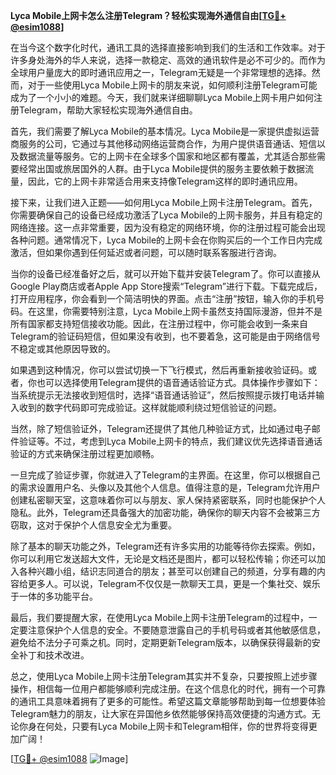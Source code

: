 **Lyca Mobile上网卡怎么注册Telegram？轻松实现海外通信自由[[TG💪+ @esim1088](https://t.me/s/esim1088)]**

在当今这个数字化时代，通讯工具的选择直接影响到我们的生活和工作效率。对于许多身处海外的华人来说，选择一款稳定、高效的通讯软件是必不可少的。而作为全球用户量庞大的即时通讯应用之一，Telegram无疑是一个非常理想的选择。然而，对于一些使用Lyca Mobile上网卡的朋友来说，如何顺利注册Telegram可能成为了一个小小的难题。今天，我们就来详细聊聊Lyca Mobile上网卡用户如何注册Telegram，帮助大家轻松实现海外通信自由。

首先，我们需要了解Lyca Mobile的基本情况。Lyca Mobile是一家提供虚拟运营商服务的公司，它通过与其他移动网络运营商合作，为用户提供语音通话、短信以及数据流量等服务。它的上网卡在全球多个国家和地区都有覆盖，尤其适合那些需要经常出国或旅居国外的人群。由于Lyca Mobile提供的服务主要依赖于数据流量，因此，它的上网卡非常适合用来支持像Telegram这样的即时通讯应用。

接下来，让我们进入正题——如何用Lyca Mobile上网卡注册Telegram。首先，你需要确保自己的设备已经成功激活了Lyca Mobile的上网卡服务，并且有稳定的网络连接。这一点非常重要，因为没有稳定的网络环境，你的注册过程可能会出现各种问题。通常情况下，Lyca Mobile的上网卡会在你购买后的一个工作日内完成激活，但如果你遇到任何延迟或者问题，可以随时联系客服进行咨询。

当你的设备已经准备好之后，就可以开始下载并安装Telegram了。你可以直接从Google Play商店或者Apple App Store搜索“Telegram”进行下载。下载完成后，打开应用程序，你会看到一个简洁明快的界面。点击“注册”按钮，输入你的手机号码。在这里，你需要特别注意，Lyca Mobile上网卡虽然支持国际漫游，但并不是所有国家都支持短信接收功能。因此，在注册过程中，你可能会收到一条来自Telegram的验证码短信，但如果没有收到，也不要着急，这可能是由于网络信号不稳定或其他原因导致的。

如果遇到这种情况，你可以尝试切换一下飞行模式，然后再重新接收验证码。或者，你也可以选择使用Telegram提供的语音通话验证方式。具体操作步骤如下：当系统提示无法接收到短信时，选择“语音通话验证”，然后按照提示拨打电话并输入收到的数字代码即可完成验证。这样就能顺利绕过短信验证的问题。

当然，除了短信验证外，Telegram还提供了其他几种验证方式，比如通过电子邮件验证等。不过，考虑到Lyca Mobile上网卡的特点，我们建议优先选择语音通话验证的方式来确保注册过程更加顺畅。

一旦完成了验证步骤，你就进入了Telegram的主界面。在这里，你可以根据自己的需求设置用户名、头像以及其他个人信息。值得注意的是，Telegram允许用户创建私密聊天室，这意味着你可以与朋友、家人保持紧密联系，同时也能保护个人隐私。此外，Telegram还具备强大的加密功能，确保你的聊天内容不会被第三方窃取，这对于保护个人信息安全尤为重要。

除了基本的聊天功能之外，Telegram还有许多实用的功能等待你去探索。例如，你可以利用它发送超大文件，无论是文档还是图片，都可以轻松传输；你还可以加入各种兴趣小组，结识志同道合的朋友；甚至可以创建自己的频道，分享有趣的内容给更多人。可以说，Telegram不仅仅是一款聊天工具，更是一个集社交、娱乐于一体的多功能平台。

最后，我们要提醒大家，在使用Lyca Mobile上网卡注册Telegram的过程中，一定要注意保护个人信息的安全。不要随意泄露自己的手机号码或者其他敏感信息，避免给不法分子可乘之机。同时，定期更新Telegram版本，以确保获得最新的安全补丁和技术改进。

总之，使用Lyca Mobile上网卡注册Telegram其实并不复杂，只要按照上述步骤操作，相信每一位用户都能够顺利完成注册。在这个信息化的时代，拥有一个可靠的通讯工具意味着拥有了更多的可能性。希望这篇文章能够帮助到每一位想要体验Telegram魅力的朋友，让大家在异国他乡依然能够保持高效便捷的沟通方式。无论你身在何处，只要有Lyca Mobile上网卡和Telegram相伴，你的世界将变得更加广阔！

[[TG💪+ @esim1088](https://t.me/s/esim1088) ![Image](https://i.postimg.cc/4NQfJmqS/Snipaste-2025-05-13-00-14-12.png)]